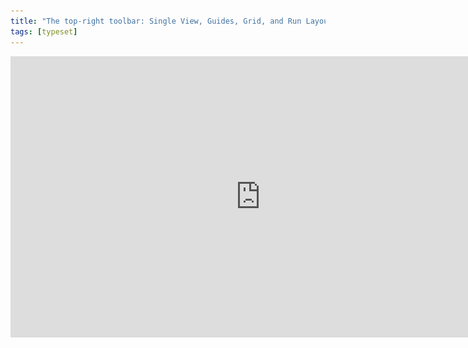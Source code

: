 ```yaml
---
title: "The top-right toolbar: Single View, Guides, Grid, and Run Layout"
tags: [typeset]
---
```

 
<html><body><section data-type="chapter" class="hsecchapter" data-hederis-type="hsecchapter" id="typeset-view-toolbar" data-pi-attrs="id: typeset-view-toolbar; data-tags: typeset;" role="doc-chapter" data-tags="typeset" data-author-name=" " data-book-title=" " title="The top-right toolbar: Single View, Guides, Grid, and Run Layout"><iframe width="800" height="450" src="https://www.youtube.com/embed/uJFdCjW8Rl8" frameborder="0" allow="accelerometer;" encrypted-media="" gyroscope="" picture-in-picture="" allowfullscreen=""/><p data-embedded-html="true">INTENTIONALLY BLANK</p><p class="hblkp" data-hederis-type="hblkp" id="pT7WZuJoW">At the top right of the previewer, you should see three rows of buttons. At the top are your standard page navigation buttons, to take you back to the Dashboard, to your Settings options, and the book info editor.</p><img data-hederis-type="hblkimg" class="hblkimg" id="p6SymGTJX" src="/images/righttoolbar.png" data-img-src="/images/righttoolbar.png"/><p class="hblkp" data-hederis-type="hblkp" id="pqi8WO2hD">Just below that, you have three buttons:</p><ol class="hwprnumlist" data-hederis-type="hwprnumlist" id="pPyq6YosY"><li class="hblkoli" data-hederis-type="hblkoli" id="liVHqDnMKV"><p class="hblkoli" data-hederis-type="hblklip" id="pLVsVPVl0">Single View: This doesn&#8217;t do much right now, but soon it will allow you toggle between viewing your pages as spreads or as single pages.</p></li><li class="hblkoli" data-hederis-type="hblkoli" id="lix9wp5rUh"><p class="hblkoli" data-hederis-type="hblklip" id="pWaojofGh">Guides: This button toggles your page guides on and off. This guides highlight the different margin areas and the page content area, so that you can see how everything lines up.</p></li><li class="hblkoli" data-hederis-type="hblkoli" id="liM9Yww2CC"><p class="hblkoli" data-hederis-type="hblklip" id="pUZ94sgbl">Grid: This toggles on and off your baseline grid, which is determined by your line-height setting in the General Page Design menu. When you turn this on, you&#8217;ll see a grid of horizontal lines on all your pages, so that you can adjust your text margins and padding as needed to ensure it all lines up with the baseline grid. See &#8220;<a href="{% link _docs/baseline-grid.md %}" class="hspana" data-hederis-type="hspana" id="pynTSFk1Y">Working with the Baseline Grid</a>&#8221; for more info.</p></li></ol><p class="hblkp" data-hederis-type="hblkp" id="pqpSEIgst">Below your view options, you&#8217;ll see the current page count for your book, and the Run Layout button. The Run Layout button will become your best &#8220;frenemy&#8221; as you use the app, and is how you reflow your content through your pages after you update the design.</p><p class="hblkp" data-hederis-type="hblkp" id="pMEzgeFtH">Most design changes will automatically reflow your content (unless your chapters are locked, of course). However, there are a handful of design options that require you to manually click the run Layout button in order to see them. For example, changes to your Page Templates, or when you&#8217;re limiting your changes to a subset of elements (like &#8220;Only this plain text paragraph&#8221;).</p></section></body></html>
